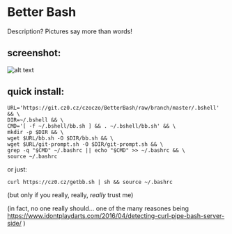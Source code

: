 # Better Bash
Description? Pictures say more than words! 
## screenshot:
![alt text](https://cz0.cz/static/untracked/images/bb_example.png "Example of BetterBash at work")
## quick install:
```
URL='https://git.cz0.cz/czoczo/BetterBash/raw/branch/master/.bshell' && \
DIR=~/.bshell && \
CMD='[ -f ~/.bshell/bb.sh ] && . ~/.bshell/bb.sh' && \
mkdir -p $DIR && \
wget $URL/bb.sh -O $DIR/bb.sh && \
wget $URL/git-prompt.sh -O $DIR/git-prompt.sh && \
grep -q "$CMD" ~/.bashrc || echo "$CMD" >> ~/.bashrc && \
source ~/.bashrc
```
or just:
```
curl https://cz0.cz/getbb.sh | sh && source ~/.bashrc
```
(but only if you really, really, _really_ trust me)




(in fact, no one really should... one of the many reasones being https://www.idontplaydarts.com/2016/04/detecting-curl-pipe-bash-server-side/ )
